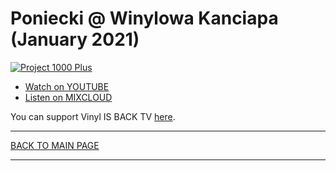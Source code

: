 # Poniecki @ Winylowa Kanciapa (January 2021)

[![Project 1000 Plus](https://thumbnailer.mixcloud.com/unsafe/300x300/extaudio/2/b/2/1/3374-eff8-45e3-ab64-49383f79959e)](https://www.youtube.com/watch?v=rol_og7UxZo)


* [Watch on YOUTUBE](https://www.youtube.com/watch?v=rol_og7UxZo)
* [Listen on MIXCLOUD](https://www.mixcloud.com/project1000plus/poniecki-winylowa-kanciapa-43/)

You can support Vinyl IS BACK TV [here](https://www.paymedia.pl/vinylisback).


----

[BACK TO MAIN PAGE](./README.md)

----